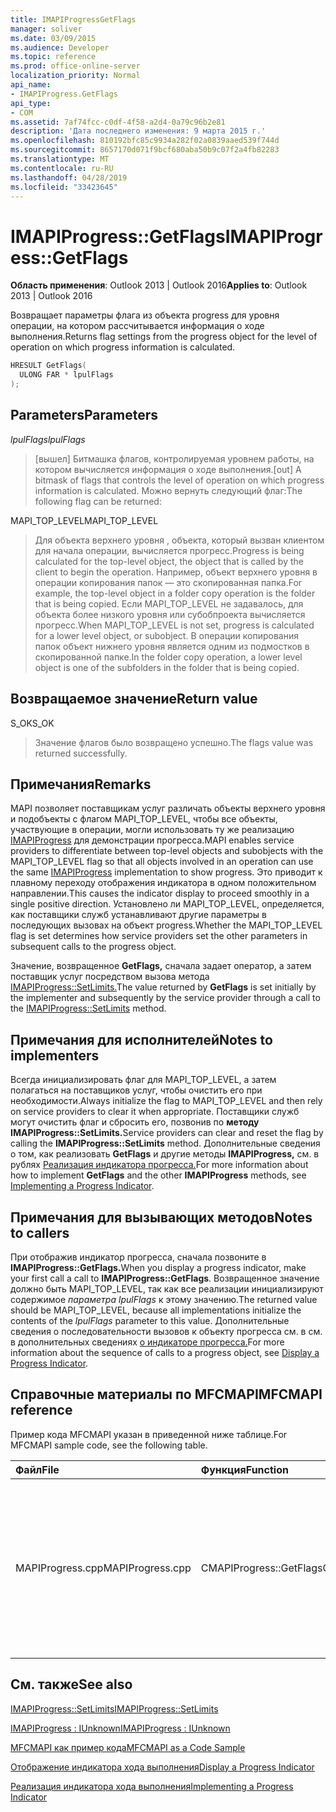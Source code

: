```yaml
---
title: IMAPIProgressGetFlags
manager: soliver
ms.date: 03/09/2015
ms.audience: Developer
ms.topic: reference
ms.prod: office-online-server
localization_priority: Normal
api_name:
- IMAPIProgress.GetFlags
api_type:
- COM
ms.assetid: 7af74fcc-c0df-4f58-a2d4-0a79c96b2e81
description: 'Дата последнего изменения: 9 марта 2015 г.'
ms.openlocfilehash: 810192bfc85c9934a282f02a0839aaed539f744d
ms.sourcegitcommit: 8657170d071f9bcf680aba50b9c07f2a4fb82283
ms.translationtype: MT
ms.contentlocale: ru-RU
ms.lasthandoff: 04/28/2019
ms.locfileid: "33423645"
---
```

# <a name="imapiprogressgetflags"></a><span data-ttu-id="11393-103">IMAPIProgress::GetFlags</span><span class="sxs-lookup"><span data-stu-id="11393-103">IMAPIProgress::GetFlags</span></span>

  
  
<span data-ttu-id="11393-104">**Область применения**: Outlook 2013 | Outlook 2016</span><span class="sxs-lookup"><span data-stu-id="11393-104">**Applies to**: Outlook 2013 | Outlook 2016</span></span> 
  
<span data-ttu-id="11393-105">Возвращает параметры флага из объекта progress для уровня операции, на котором рассчитывается информация о ходе выполнения.</span><span class="sxs-lookup"><span data-stu-id="11393-105">Returns flag settings from the progress object for the level of operation on which progress information is calculated.</span></span>
  
```cpp
HRESULT GetFlags(
  ULONG FAR * lpulFlags
);
```

## <a name="parameters"></a><span data-ttu-id="11393-106">Parameters</span><span class="sxs-lookup"><span data-stu-id="11393-106">Parameters</span></span>

 <span data-ttu-id="11393-107">_lpulFlags_</span><span class="sxs-lookup"><span data-stu-id="11393-107">_lpulFlags_</span></span>
  
> <span data-ttu-id="11393-108">[вышел] Битмашка флагов, контролируемая уровнем работы, на котором вычисляется информация о ходе выполнения.</span><span class="sxs-lookup"><span data-stu-id="11393-108">[out] A bitmask of flags that controls the level of operation on which progress information is calculated.</span></span> <span data-ttu-id="11393-109">Можно вернуть следующий флаг:</span><span class="sxs-lookup"><span data-stu-id="11393-109">The following flag can be returned:</span></span>
    
<span data-ttu-id="11393-110">MAPI_TOP_LEVEL</span><span class="sxs-lookup"><span data-stu-id="11393-110">MAPI_TOP_LEVEL</span></span> 
  
> <span data-ttu-id="11393-111">Для объекта верхнего уровня , объекта, который вызван клиентом для начала операции, вычисляется прогресс.</span><span class="sxs-lookup"><span data-stu-id="11393-111">Progress is being calculated for the top-level object, the object that is called by the client to begin the operation.</span></span> <span data-ttu-id="11393-112">Например, объект верхнего уровня в операции копирования папок — это скопированная папка.</span><span class="sxs-lookup"><span data-stu-id="11393-112">For example, the top-level object in a folder copy operation is the folder that is being copied.</span></span> <span data-ttu-id="11393-113">Если MAPI_TOP_LEVEL не задавалось, для объекта более низкого уровня или субобпроекта вычисляется прогресс.</span><span class="sxs-lookup"><span data-stu-id="11393-113">When MAPI_TOP_LEVEL is not set, progress is calculated for a lower level object, or subobject.</span></span> <span data-ttu-id="11393-114">В операции копирования папок объект нижнего уровня является одним из подмостков в скопированной папке.</span><span class="sxs-lookup"><span data-stu-id="11393-114">In the folder copy operation, a lower level object is one of the subfolders in the folder that is being copied.</span></span>
    
## <a name="return-value"></a><span data-ttu-id="11393-115">Возвращаемое значение</span><span class="sxs-lookup"><span data-stu-id="11393-115">Return value</span></span>

<span data-ttu-id="11393-116">S_OK</span><span class="sxs-lookup"><span data-stu-id="11393-116">S_OK</span></span> 
  
> <span data-ttu-id="11393-117">Значение флагов было возвращено успешно.</span><span class="sxs-lookup"><span data-stu-id="11393-117">The flags value was returned successfully.</span></span>
    
## <a name="remarks"></a><span data-ttu-id="11393-118">Примечания</span><span class="sxs-lookup"><span data-stu-id="11393-118">Remarks</span></span>

<span data-ttu-id="11393-119">MAPI позволяет поставщикам услуг различать объекты верхнего уровня и подобъекты с флагом MAPI_TOP_LEVEL, чтобы все объекты, участвующие в операции, могли использовать ту же реализацию [IMAPIProgress](imapiprogressiunknown.md) для демонстрации прогресса.</span><span class="sxs-lookup"><span data-stu-id="11393-119">MAPI enables service providers to differentiate between top-level objects and subobjects with the MAPI_TOP_LEVEL flag so that all objects involved in an operation can use the same [IMAPIProgress](imapiprogressiunknown.md) implementation to show progress.</span></span> <span data-ttu-id="11393-120">Это приводит к плавному переходу отображения индикатора в одном положительном направлении.</span><span class="sxs-lookup"><span data-stu-id="11393-120">This causes the indicator display to proceed smoothly in a single positive direction.</span></span> <span data-ttu-id="11393-121">Установлено ли MAPI_TOP_LEVEL, определяется, как поставщики служб устанавливают другие параметры в последующих вызовах на объект progress.</span><span class="sxs-lookup"><span data-stu-id="11393-121">Whether the MAPI_TOP_LEVEL flag is set determines how service providers set the other parameters in subsequent calls to the progress object.</span></span> 
  
<span data-ttu-id="11393-122">Значение, возвращенное **GetFlags,** сначала задает оператор, а затем поставщик услуг посредством вызова метода [IMAPIProgress::SetLimits.](imapiprogress-setlimits.md)</span><span class="sxs-lookup"><span data-stu-id="11393-122">The value returned by **GetFlags** is set initially by the implementer and subsequently by the service provider through a call to the [IMAPIProgress::SetLimits](imapiprogress-setlimits.md) method.</span></span> 
  
## <a name="notes-to-implementers"></a><span data-ttu-id="11393-123">Примечания для исполнителей</span><span class="sxs-lookup"><span data-stu-id="11393-123">Notes to implementers</span></span>

<span data-ttu-id="11393-124">Всегда инициализировать флаг для MAPI_TOP_LEVEL, а затем полагаться на поставщиков услуг, чтобы очистить его при необходимости.</span><span class="sxs-lookup"><span data-stu-id="11393-124">Always initialize the flag to MAPI_TOP_LEVEL and then rely on service providers to clear it when appropriate.</span></span> <span data-ttu-id="11393-125">Поставщики служб могут очистить флаг и сбросить его, позвонив по **методу IMAPIProgress::SetLimits.**</span><span class="sxs-lookup"><span data-stu-id="11393-125">Service providers can clear and reset the flag by calling the **IMAPIProgress::SetLimits** method.</span></span> <span data-ttu-id="11393-126">Дополнительные сведения о том, как реализовать **GetFlags** и другие методы **IMAPIProgress,** см. в рублях [Реализация индикатора прогресса.](implementing-a-progress-indicator.md)</span><span class="sxs-lookup"><span data-stu-id="11393-126">For more information about how to implement **GetFlags** and the other **IMAPIProgress** methods, see [Implementing a Progress Indicator](implementing-a-progress-indicator.md).</span></span>
  
## <a name="notes-to-callers"></a><span data-ttu-id="11393-127">Примечания для вызывающих методов</span><span class="sxs-lookup"><span data-stu-id="11393-127">Notes to callers</span></span>

<span data-ttu-id="11393-128">При отображив индикатор прогресса, сначала позвоните в **IMAPIProgress::GetFlags.**</span><span class="sxs-lookup"><span data-stu-id="11393-128">When you display a progress indicator, make your first call a call to **IMAPIProgress::GetFlags**.</span></span> <span data-ttu-id="11393-129">Возвращенное значение должно быть MAPI_TOP_LEVEL, так как все реализации инициализируют содержимое  _параметра lpulFlags_ к этому значению.</span><span class="sxs-lookup"><span data-stu-id="11393-129">The returned value should be MAPI_TOP_LEVEL, because all implementations initialize the contents of the  _lpulFlags_ parameter to this value.</span></span> <span data-ttu-id="11393-130">Дополнительные сведения о последовательности вызовов к объекту прогресса см. в см. в дополнительных сведениях [о индикаторе прогресса.](how-to-display-a-progress-indicator.md)</span><span class="sxs-lookup"><span data-stu-id="11393-130">For more information about the sequence of calls to a progress object, see [Display a Progress Indicator](how-to-display-a-progress-indicator.md).</span></span>
  
## <a name="mfcmapi-reference"></a><span data-ttu-id="11393-131">Справочные материалы по MFCMAPI</span><span class="sxs-lookup"><span data-stu-id="11393-131">MFCMAPI reference</span></span>

<span data-ttu-id="11393-132">Пример кода MFCMAPI указан в приведенной ниже таблице.</span><span class="sxs-lookup"><span data-stu-id="11393-132">For MFCMAPI sample code, see the following table.</span></span>
  
|<span data-ttu-id="11393-133">**Файл**</span><span class="sxs-lookup"><span data-stu-id="11393-133">**File**</span></span>|<span data-ttu-id="11393-134">**Функция**</span><span class="sxs-lookup"><span data-stu-id="11393-134">**Function**</span></span>|<span data-ttu-id="11393-135">**Примечание**</span><span class="sxs-lookup"><span data-stu-id="11393-135">**Comment**</span></span>|
|:-----|:-----|:-----|
|<span data-ttu-id="11393-136">MAPIProgress.cpp</span><span class="sxs-lookup"><span data-stu-id="11393-136">MAPIProgress.cpp</span></span>  <br/> |<span data-ttu-id="11393-137">CMAPIProgress::GetFlags</span><span class="sxs-lookup"><span data-stu-id="11393-137">CMAPIProgress::GetFlags</span></span>  <br/> |<span data-ttu-id="11393-138">MFCMAPI использует **метод IMAPIProgress::GetFlags,** чтобы определить, какие флаги установлены.</span><span class="sxs-lookup"><span data-stu-id="11393-138">MFCMAPI uses the **IMAPIProgress::GetFlags** method to determine which flags are set.</span></span> <span data-ttu-id="11393-139">Возвращает MAPI_TOP_LEVEL, если флаги не установлены с помощью метода **IMAPIProgress::SetLimits.**</span><span class="sxs-lookup"><span data-stu-id="11393-139">Returns MAPI_TOP_LEVEL unless flags have been set by using the **IMAPIProgress::SetLimits** method.</span></span>  <br/> |
   
## <a name="see-also"></a><span data-ttu-id="11393-140">См. также</span><span class="sxs-lookup"><span data-stu-id="11393-140">See also</span></span>



[<span data-ttu-id="11393-141">IMAPIProgress::SetLimits</span><span class="sxs-lookup"><span data-stu-id="11393-141">IMAPIProgress::SetLimits</span></span>](imapiprogress-setlimits.md)
  
[<span data-ttu-id="11393-142">IMAPIProgress : IUnknown</span><span class="sxs-lookup"><span data-stu-id="11393-142">IMAPIProgress : IUnknown</span></span>](imapiprogressiunknown.md)


[<span data-ttu-id="11393-143">MFCMAPI как пример кода</span><span class="sxs-lookup"><span data-stu-id="11393-143">MFCMAPI as a Code Sample</span></span>](mfcmapi-as-a-code-sample.md)
  
[<span data-ttu-id="11393-144">Отображение индикатора хода выполнения</span><span class="sxs-lookup"><span data-stu-id="11393-144">Display a Progress Indicator</span></span>](how-to-display-a-progress-indicator.md)
  
[<span data-ttu-id="11393-145">Реализация индикатора хода выполнения</span><span class="sxs-lookup"><span data-stu-id="11393-145">Implementing a Progress Indicator</span></span>](implementing-a-progress-indicator.md)

